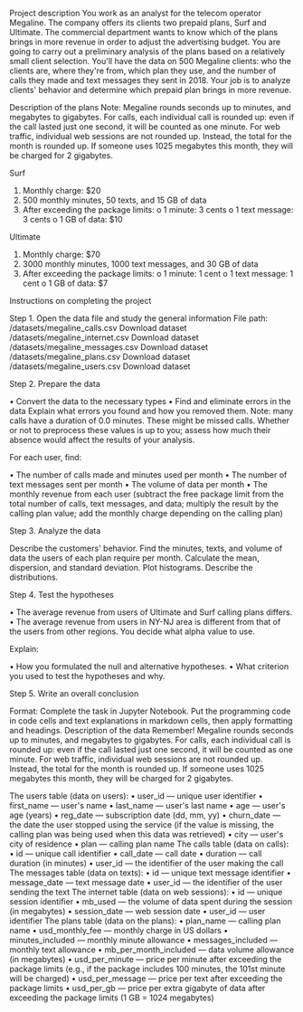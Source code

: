 Project description
You work as an analyst for the telecom operator Megaline. The company offers its clients two prepaid plans, Surf and Ultimate. The commercial department wants to know which of the plans brings in more revenue in order to adjust the advertising budget.
You are going to carry out a preliminary analysis of the plans based on a relatively small client selection. You'll have the data on 500 Megaline clients: who the clients are, where they're from, which plan they use, and the number of calls they made and text messages they sent in 2018. Your job is to analyze clients' behavior and determine which prepaid plan brings in more revenue.


Description of the plans
Note: Megaline rounds seconds up to minutes, and megabytes to gigabytes. For calls, each individual call is rounded up: even if the call lasted just one second, it will be counted as one minute. For web traffic, individual web sessions are not rounded up. Instead, the total for the month is rounded up. If someone uses 1025 megabytes this month, they will be charged for 2 gigabytes.

Surf

1.	Monthly charge: $20
2.	500 monthly minutes, 50 texts, and 15 GB of data
3.	After exceeding the package limits:
o	1 minute: 3 cents
o	1 text message: 3 cents
o	1 GB of data: $10

Ultimate

1.	Monthly charge: $70
2.	3000 monthly minutes, 1000 text messages, and 30 GB of data
3.	After exceeding the package limits:
o	1 minute: 1 cent
o	1 text message: 1 cent
o	1 GB of data: $7

Instructions on completing the project

Step 1. Open the data file and study the general information
File path:
/datasets/megaline_calls.csv Download dataset
/datasets/megaline_internet.csv Download dataset
/datasets/megaline_messages.csv Download dataset
/datasets/megaline_plans.csv Download dataset
/datasets/megaline_users.csv Download dataset

Step 2. Prepare the data

•	Convert the data to the necessary types
•	Find and eliminate errors in the data
Explain what errors you found and how you removed them. Note: many calls have a duration of 0.0 minutes. These might be missed calls. Whether or not to preprocess these values is up to you; assess how much their absence would affect the results of your analysis.

For each user, find:

•	The number of calls made and minutes used per month
•	The number of text messages sent per month
•	The volume of data per month
•	The monthly revenue from each user (subtract the free package limit from the total number of calls, text messages, and data; multiply the result by the calling plan value; add the monthly charge depending on the calling plan)

Step 3. Analyze the data

Describe the customers' behavior. Find the minutes, texts, and volume of data the users of each plan require per month. Calculate the mean, dispersion, and standard deviation. Plot histograms. Describe the distributions.

Step 4. Test the hypotheses

•	The average revenue from users of Ultimate and Surf calling plans differs.
•	The average revenue from users in NY-NJ area is different from that of the users from other regions.
You decide what alpha value to use.

Explain:

•	How you formulated the null and alternative hypotheses.
•	What criterion you used to test the hypotheses and why.

Step 5. Write an overall conclusion

Format: Complete the task in Jupyter Notebook. Put the programming code in code cells and text explanations in markdown cells, then apply formatting and headings.
Description of the data
Remember! Megaline rounds seconds up to minutes, and megabytes to gigabytes. For calls, each individual call is rounded up: even if the call lasted just one second, it will be counted as one minute. For web traffic, individual web sessions are not rounded up. Instead, the total for the month is rounded up. If someone uses 1025 megabytes this month, they will be charged for 2 gigabytes.

The users table (data on users):
•	user_id — unique user identifier
•	first_name — user's name
•	last_name — user's last name
•	age — user's age (years)
•	reg_date — subscription date (dd, mm, yy)
•	churn_date — the date the user stopped using the service (if the value is missing, the calling plan was being used when this data was retrieved)
•	city — user's city of residence
•	plan — calling plan name
The calls table (data on calls):
•	id — unique call identifier
•	call_date — call date
•	duration — call duration (in minutes)
•	user_id — the identifier of the user making the call
The messages table (data on texts):
•	id — unique text message identifier
•	message_date — text message date
•	user_id — the identifier of the user sending the text
The internet table (data on web sessions):
•	id — unique session identifier
•	mb_used — the volume of data spent during the session (in megabytes)
•	session_date — web session date
•	user_id — user identifier
The plans table (data on the plans):
•	plan_name — calling plan name
•	usd_monthly_fee — monthly charge in US dollars
•	minutes_included — monthly minute allowance
•	messages_included — monthly text allowance
•	mb_per_month_included — data volume allowance (in megabytes)
•	usd_per_minute — price per minute after exceeding the package limits (e.g., if the package includes 100 minutes, the 101st minute will be charged)
•	usd_per_message — price per text after exceeding the package limits
•	usd_per_gb — price per extra gigabyte of data after exceeding the package limits (1 GB = 1024 megabytes)


